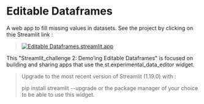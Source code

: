 # Editable Dataframes

A web app to fill missing values in datasets. See the project by clicking on thie Streamlit link :
>[![Editable Dataframes.streamlit.app](https://static.streamlit.io/badges/streamlit_badge_black_white.svg)](https://streamlit_ch_2.streamlit.app)

This "Streamlit_challenge 2: Demo’ing Editable Dataframes" is focused on building and sharing apps that use the st.experimental_data_editor widget.

> Upgrade to the most recent version of Streamlit (1.19.0) with :
> 
> pip install streamlit --upgrade 
> or the package manager of your choice to be able to use this widget.
> 
